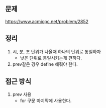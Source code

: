 ## 문제 
https://www.acmicpc.net/problem/2852

## 정리
1. 시, 분, 초 단위가 나올때 하나의 단위로 통일하자
    - 낮은 단위로 통일시키는게 편하다.
2. prev같은 경우 define 해줘야 한다.

## 접근 방식
1. prev 사용
    - for 구문 마지막에 사용한다.